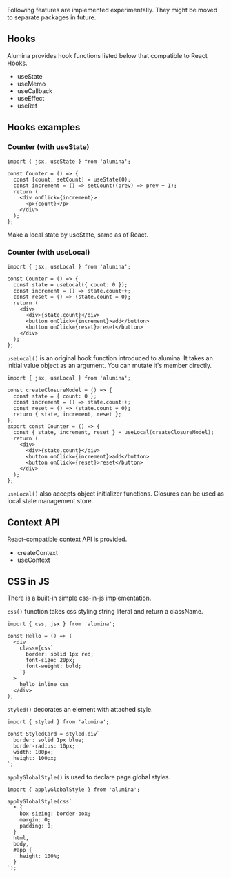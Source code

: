Following features are implemented experimentally. They might be moved to separate packages in future.


## Hooks

Alumina provides hook functions listed below that compatible to React Hooks. 

- useState
- useMemo
- useCallback
- useEffect
- useRef



## Hooks examples

<!-- 
<details>
  <summary>Extract</summary><div>
---
---
</div>
</details> 
-->

### Counter (with useState)


```tsx
import { jsx, useState } from 'alumina';

const Counter = () => {
  const [count, setCount] = useState(0);
  const increment = () => setCount((prev) => prev + 1);
  return (
    <div onClick={increment}>
      <p>{count}</p>
    </div>
  );
};
```

Make a local state by useState, same as of React.


### Counter (with useLocal)

```tsx
import { jsx, useLocal } from 'alumina';

const Counter = () => {
  const state = useLocal({ count: 0 });
  const increment = () => state.count++;
  const reset = () => (state.count = 0);
  return (
    <div>
      <div>{state.count}</div>
      <button onClick={increment}>add</button>
      <button onClick={reset}>reset</button>
    </div>
  );
};
```

`useLocal()` is an original hook function introduced to alumina.
It takes an initial value object as an argument.
You can mutate it's member directly.

```tsx
import { jsx, useLocal } from 'alumina';

const createClosureModel = () => {
  const state = { count: 0 };
  const increment = () => state.count++;
  const reset = () => (state.count = 0);
  return { state, increment, reset };
};
export const Counter = () => {
  const { state, increment, reset } = useLocal(createClosureModel);
  return (
    <div>
      <div>{state.count}</div>
      <button onClick={increment}>add</button>
      <button onClick={reset}>reset</button>
    </div>
  );
};
```

`useLocal()` also accepts object initializer functions. Closures can be used as local state management store.


## Context API

React-compatible context API is provided.

- createContext
- useContext


## CSS in JS

There is a built-in simple css-in-js implementation.

`css()` function takes css styling string literal and return a className.

```tsx
import { css, jsx } from 'alumina';

const Hello = () => (
  <div
    class={css`
      border: solid 1px red;
      font-size: 20px;
      font-weight: bold;
    `}
  >
    hello inline css
  </div>
);
```

`styled()` decorates an element with attached style.

```tsx
import { styled } from 'alumina';

const StyledCard = styled.div`
  border: solid 1px blue;
  border-radius: 10px;
  width: 100px;
  height: 100px;
`;
```

`applyGlobalStyle()` is used to declare page global styles.

```tsx
import { applyGlobalStyle } from 'alumina';

applyGlobalStyle(css`
  * {
    box-sizing: border-box;
    margin: 0;
    padding: 0;
  }
  html,
  body,
  #app {
    height: 100%;
  }
`);
```

